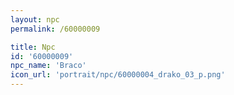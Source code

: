 ```yaml
---
layout: npc
permalink: /60000009

title: Npc
id: '60000009'
npc_name: 'Braco'
icon_url: 'portrait/npc/60000004_drako_03_p.png'
---
```

